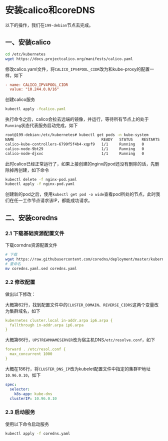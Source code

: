 # 安装calico和coreDNS

以下的操作，我们在`199-debian`节点去完成。

## 一、安装calico

```bash
cd /etc/kubernetes
wget https://docs.projectcalico.org/manifests/calico.yaml
```

修改calico.yaml文件，将`CALICO_IPV4POOL_CIDR`改为和kube-proxy的配置一样，如下

```ini
- name: CALICO_IPV4POOL_CIDR
  value: "10.244.0.0/16"
```

创建calico服务

```bash
kubectl apply -fcalico.yaml
```

执行命令之后，calico会拉去远端的镜像，并运行，等待所有节点上的处于`Running`状态代表服务启动完成，如下

```bash
root@199-debian:/etc/kubernetes# kubectl get pods -n kube-system
NAME                                       READY   STATUS    RESTARTS   AGE
calico-kube-controllers-6799f5f4b4-xqpf9   1/1     Running   0          3m34s
calico-node-9bt29                          1/1     Running   0          3m34s
calico-node-djxvc                          1/1     Running   0          3m34s
```

此时calico已经正常运行了，如果上接创建的nginx的pod还没有删除的话，先删除掉再创建，如下命令

```bash
kubectl delete -f nginx-pod.yaml
kubectl apply -f nginx-pod.yaml
```

创建新的pod之后，使用`kubectl get pod -o wide`查看pod所处的节点，此时我们在任一工作节点请求该IP，都能成功请求。

## 二、安装coredns

### 2.1 下载基础资源配置文件

下载corndns资源配置文件

```bash
# 下载
wget https://raw.githubusercontent.com/coredns/deployment/master/kubernetes/coredns.yaml.sed
# 重命名
mv coredns.yaml.sed coredns.yaml
```

### 2.2 修改配置

做出以下修改：

大概第62行，找到配置文件中的`CLUSTER_DOMAIN`、`REVERSE_CIDRS`这两个变量改为集群域名，如下

```yml
kubernetes cluster.local in-addr.arpa ip6.arpa {
  fallthrough in-addr.arpa ip6.arpa
}
```

大概第66行，`UPSTREAMNAMESERVER`改为宿主机DNS`/etc/resolve.conf`，如下

```yaml
forward . /etc/resol.conf {
  max_concurrent 1000
}
```

大概在186行，将`CLUSTER_DNS_IP`改为kubelet配置文件中指定的集群IP地址`10.96.0.10`，如下

```yml
spec:
  selector:
    k8s-app: kube-dns
  clusterIP: 10.96.0.10
```

### 2.3 启动服务

使用以下命令启动服务

```bash
kubectl apply -f coredns.yaml
```
